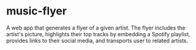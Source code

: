 # music-flyer
A web app that generates a flyer of a given artist. The flyer includes the artist's picture, highlights their top tracks by embedding a Spotify playlist, provides links to their social media, and transports user to related artists. 
